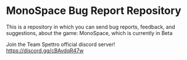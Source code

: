 # MonoSpace Bug Report Repository
This is a repository in which you can send bug reports, feedback, and suggestions, about the game: MonoSpace, which is currently in Beta

Join the Team Spettro official discord server!
https://discord.gg/cBAvdqR47w
